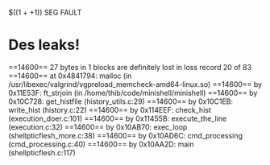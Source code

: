 $((1 + +1)) SEG FAULT


# Des leaks!
==14600== 27 bytes in 1 blocks are definitely lost in loss record 20 of 83
==14600==    at 0x4841794: malloc (in /usr/libexec/valgrind/vgpreload_memcheck-amd64-linux.so)
==14600==    by 0x11E53F: ft_strjoin (in /home/thib/code/minishell/minishell)
==14600==    by 0x10C728: get_histfile (history_utils.c:29)
==14600==    by 0x10C1EB: write_hist (history.c:22)
==14600==    by 0x114EEF: check_hist (execution_doer.c:101)
==14600==    by 0x11455B: execute_the_line (execution.c:32)
==14600==    by 0x10AB70: exec_loop (shellpticflesh_more.c:38)
==14600==    by 0x10AD6C: cmd_processing (cmd_processing.c:40)
==14600==    by 0x10AA2D: main (shellpticflesh.c:117)
